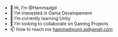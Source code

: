 - 👋 Hi, I’m @Hammadgd
- 👀 I’m interested in Game Developement
- 🌱 I’m currently learning Unity
- 💞️ I’m looking to collaborate on Gaming Projects
- 📫 How to reach me hammadmunir.ai@gmail.com

<!---
Hammadgd/Hammadgd is a ✨ special ✨ repository because its `README.md` (this file) appears on your GitHub profile.
You can click the Preview link to take a look at your changes.
--->
